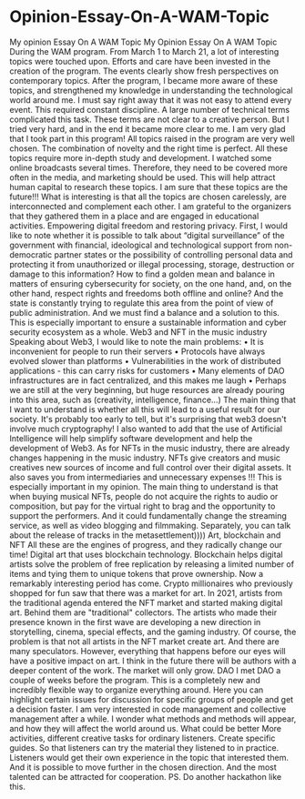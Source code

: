 # Opinion-Essay-On-A-WAM-Topic
My opinion Essay On A WAM Topic
My Opinion Essay On A WAM Topic
During the WAM program. From March 1 to March 21, a lot of interesting
topics were touched upon. Efforts and care have been invested in the creation of
the program. The events clearly show fresh perspectives on contemporary topics.
After the program, I became more aware of these topics, and strengthened
my knowledge in understanding the technological world around me. I must say
right away that it was not easy to attend every event. This required constant
discipline. A large number of technical terms complicated this task. These terms
are not clear to a creative person. But I tried very hard, and in the end it became
more clear to me. I am very glad that I took part in this program!
All topics raised in the program are very well chosen. The combination of
novelty and the right time is perfect. All these topics require more in-depth study
and development. I watched some online broadcasts several times.
Therefore, they need to be covered more often in the media, and marketing
should be used. This will help attract human capital to research these topics. I am
sure that these topics are the future!!! What is interesting is that all the topics are
chosen carelessly, are interconnected and complement each other. I am grateful to
the organizers that they gathered them in a place and are engaged in educational
activities.
Empowering digital freedom and restoring privacy.
First, I would like to note whether it is possible to talk about “digital
surveillance” of the government with financial, ideological and technological
support from non-democratic partner states or the possibility of controlling
personal data and protecting it from unauthorized or illegal processing, storage,
destruction or damage to this information? How to find a golden mean and balance
in matters of ensuring cybersecurity for society, on the one hand, and, on the other
hand, respect rights and freedoms both offline and online? And the state is
constantly trying to regulate this area from the point of view of public
administration. And we must find a balance and a solution to this. This is
especially important to ensure a sustainable information and cyber security
ecosystem as a whole.
Web3 and NFT in the music industry
Speaking about Web3, I would like to note the main problems:
• It is inconvenient for people to run their servers
• Protocols have always evolved slower than platforms
• Vulnerabilities in the work of distributed applications - this can carry risks
for customers
• Many elements of DAO infrastructures are in fact centralized, and this
makes me laugh
• Perhaps we are still at the very beginning, but huge resources are already
pouring into this area, such as (creativity, intelligence, finance…)
The main thing that I want to understand is whether all this will lead to a
useful result for our society.
It's probably too early to tell, but it's surprising that web3 doesn't involve
much cryptography! I also wanted to add that the use of Artificial Intelligence will
help simplify software development and help the development of Web3.
As for NFTs in the music industry, there are already changes happening in
the music industry. NFTs give creators and music creatives new sources of income
and full control over their digital assets. It also saves you from intermediaries and
unnecessary expenses !!! This is especially important in my opinion.
The main thing to understand is that when buying musical NFTs, people do
not acquire the rights to audio or composition, but pay for the virtual right to brag
and the opportunity to support the performers. And it could fundamentally change
the streaming service, as well as video blogging and filmmaking. Separately, you
can talk about the release of tracks in the metasettlement))))
Art, blockchain and NFT
All these are the engines of progress, and they radically change our time!
Digital art that uses blockchain technology. Blockchain helps digital artists solve
the problem of free replication by releasing a limited number of items and tying
them to unique tokens that prove ownership.
Now a remarkably interesting period has come. Crypto millionaires who
previously shopped for fun saw that there was a market for art. In 2021, artists
from the traditional agenda entered the NFT market and started making digital art.
Behind them are "traditional" collectors. The artists who made their presence
known in the first wave are developing a new direction in storytelling, cinema,
special effects, and the gaming industry. Of course, the problem is that not all
artists in the NFT market create art. And there are many speculators. However,
everything that happens before our eyes will have a positive impact on art. I think
in the future there will be authors with a deeper content of the work. The market
will only grow.
DAO
I met DAO a couple of weeks before the program. This is a completely new
and incredibly flexible way to organize everything around. Here you can highlight
certain issues for discussion for specific groups of people and get a decision faster.
I am very interested in code management and collective management after a
while. I wonder what methods and methods will appear, and how they will affect
the world around us.
What could be better
More activities, different creative tasks for ordinary listeners. Create specific
guides. So that listeners can try the material they listened to in practice. Listeners
would get their own experience in the topic that interested them. And it is possible
to move further in the chosen direction. And the most talented can be attracted for
cooperation.
PS. Do another hackathon like this.
